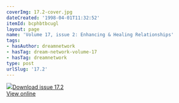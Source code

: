 ```yaml
---
coverImg: 17.2-cover.jpg
dateCreated: '1998-04-01T11:32:52'
itemId: bcphbtbcugl
layout: page
name: 'Volume 17, issue 2: Enhancing & Healing Relationships'
tags:
- hasAuthor: dreamnetwork
- hasTag: dream-network-volume-17
- hasTag: dreamnetwork
type: post
urlSlug: '17.2'
---
```

<img class="card-journal-img" src="../images/17.2-rect.jpg"/><a href="../files/pdfs/Volume_17/17.2-Dream-Network-Vol-17-No-2.pdf" download="">Download issue 17.2</a><br><a href="../files/pdfs/Volume_17/17.2-Dream-Network-Vol-17-No-2.pdf">View online</a>